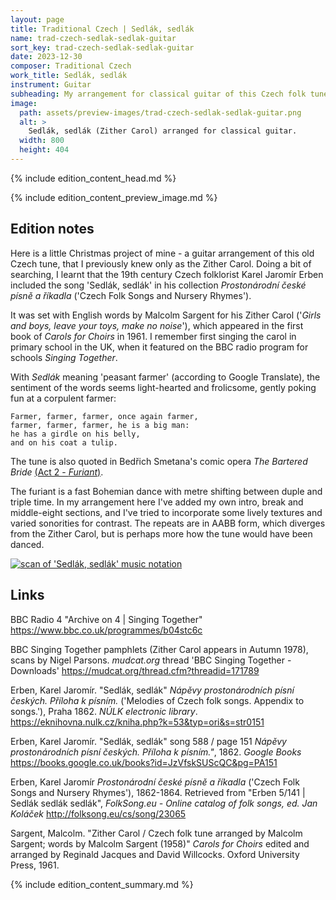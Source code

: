 ```yaml
---
layout: page
title: Traditional Czech | Sedlák, sedlák
name: trad-czech-sedlak-sedlak-guitar
sort_key: trad-czech-sedlak-sedlak-guitar
date: 2023-12-30
composer: Traditional Czech
work_title: Sedlák, sedlák
instrument: Guitar
subheading: My arrangement for classical guitar of this Czech folk tune, also known as the Zither Carol.
image:
  path: assets/preview-images/trad-czech-sedlak-sedlak-guitar.png
  alt: >
    Sedlák, sedlák (Zither Carol) arranged for classical guitar.
  width: 800
  height: 404
---
```


{% include edition_content_head.md %}
<!--more-->
{% include edition_content_preview_image.md %}

## Edition notes
Here is a little Christmas project of mine - a guitar arrangement of this old Czech tune, that I previously knew only as the Zither Carol. Doing a bit of searching, I learnt that the 19th century Czech folklorist Karel Jaromír Erben included the song 'Sedlák, sedlák' in his collection *Prostonárodní české písně a říkadla* ('Czech Folk Songs and Nursery Rhymes').

It was set with English words by Malcolm Sargent for his Zither Carol ('*Girls and boys, leave your toys, make no noise*'), which appeared in the first book of *Carols for Choirs* in 1961. I remember first singing the carol in primary school in the UK, when it featured on the BBC radio program for schools *Singing Together*.

With *Sedlák* meaning 'peasant farmer' (according to Google Translate), the sentiment of the words seems light-hearted and frolicsome, gently poking fun at a corpulent farmer:

```
Farmer, farmer, farmer, once again farmer,
farmer, farmer, farmer, he is a big man:
he has a girdle on his belly,
and on his coat a tulip.
```

The tune is also quoted in Bedřich Smetana's comic opera *The Bartered Bride* [(Act 2 - *Furiant*)](https://www.youtube.com/watch?v=_UEm-zuEzCs).

The furiant is a fast Bohemian dance with metre shifting between duple and triple time. In my arrangement here I've added my own intro, break and middle-eight sections, and I've tried to incorporate some lively textures and varied sonorities for contrast. The repeats are in AABB form, which diverges from the Zither Carol, but is perhaps more how the tune would have been danced.

<a href="https://books.google.co.uk/books?id=JzVfskSUScQC&pg=PA151&ci=35%2C53%2C928%2C414&source=bookclip">
<img src="https://books.google.co.uk/books/content?id=JzVfskSUScQC&pg=PA151&img=1&zoom=3&hl=en&sig=ACfU3U0cTCGuW5CjoTUQawoHLtRE1LvIDw&ci=35%2C53%2C928%2C414&edge=0" title="Google Books extract of Sedlák, sedlák from 'Melodies of Czech folk songs. Appendix to songs.' by Karel Jaromír Erben, 1862." alt="scan of 'Sedlák, sedlák' music notation" >
</a>


## Links

BBC Radio 4 "Archive on 4 \| Singing Together" <https://www.bbc.co.uk/programmes/b04stc6c>

BBC Singing Together pamphlets (Zither Carol appears in Autumn 1978), scans by Nigel Parsons. *mudcat.org* thread 'BBC Singing Together - Downloads' <https://mudcat.org/thread.cfm?threadid=171789>

Erben, Karel Jaromír. "Sedlák, sedlák" *Nápěvy prostonárodních písní českých. Příloha k písním.* ('Melodies of Czech folk songs. Appendix to songs.'), Praha 1862. *NÚLK electronic library*. <https://eknihovna.nulk.cz/kniha.php?k=53&typ=ori&s=str0151>

Erben, Karel Jaromír. "Sedlák, sedlák" song 588 / page 151 *Nápěvy prostonárodních písní českých. Příloha k písním."*, 1862. *Google Books* <https://books.google.co.uk/books?id=JzVfskSUScQC&pg=PA151>

Erben, Karel Jaromír *Prostonárodní české písně a říkadla* ('Czech Folk Songs and Nursery Rhymes'), 1862-1864. Retrieved from "Erben 5/141 \| Sedlák sedlák sedlák", *FolkSong.eu - Online catalog of folk songs, ed. Jan Koláček* <http://folksong.eu/cs/song/23065>

Sargent, Malcolm. "Zither Carol / Czech folk tune arranged by Malcolm Sargent; words by Malcolm Sargent (1958)" *Carols for Choirs* edited and arranged by Reginald Jacques and David Willcocks. Oxford University Press, 1961.

{% include edition_content_summary.md %}
